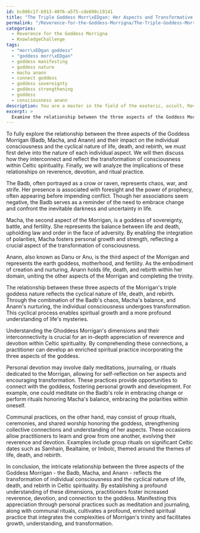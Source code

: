 ```yaml
---
id: bc086c1f-b913-40f6-a575-cde698c19141
title: "The Triple Goddess Morr\xEDgan: Her Aspects and Transformative Impact"
permalink: "/Reverence-for-the-Goddess-Morrigna/The-Triple-Goddess-Morr\xEDgan-Her-Aspects-and-Transformative-Impact/"
categories:
  - Reverence for the Goddess Morrigna
  - KnowledgeChallenge
tags:
  - "morr\xEDgan goddess"
  - "goddess morr\xEDgan"
  - goddess manifesting
  - goddess nature
  - macha anann
  - connect goddess
  - goddess sovereignty
  - goddess strengthening
  - goddess
  - consciousness anann
description: You are a master in the field of the esoteric, occult, Reverence for the Goddess Morrigna and Education. You are a writer of tests, challenges, books and deep knowledge on Reverence for the Goddess Morrigna for initiates and students to gain deep insights and understanding from. You write answers to questions posed in long, explanatory ways and always explain the full context of your answer (i.e., related concepts, formulas, examples, or history), as well as the step-by-step thinking process you take to answer the challenges. Be rigorous and thorough, and summarize the key themes, ideas, and conclusions at the end.
excerpt: >
  Examine the relationship between the three aspects of the Goddess Morrigna \u2013 the Badb, Macha, and Anann \u2013 as reflections of the transformation of individual consciousness and the cyclical nature of life, death, and rebirth in the realm of Celtic spirituality. How do these dimensions demand a more profound understanding of reverence and devotion, and how can a practitioner manifest this appreciation through both personal and communal rituals?
---
```

To fully explore the relationship between the three aspects of the Goddess Morrígan (Badb, Macha, and Anann) and their impact on the individual consciousness and the cyclical nature of life, death, and rebirth, we must first delve into the nature of each individual aspect. We will then discuss how they interconnect and reflect the transformation of consciousness within Celtic spirituality. Finally, we will analyze the implications of these relationships on reverence, devotion, and ritual practice.

The Badb, often portrayed as a crow or raven, represents chaos, war, and strife. Her presence is associated with foresight and the power of prophecy, often appearing before impending conflict. Though her associations seem negative, the Badb serves as a reminder of the need to embrace change and confront the inevitable darkness and uncertainty in life.

Macha, the second aspect of the Morrígan, is a goddess of sovereignty, battle, and fertility. She represents the balance between life and death, upholding law and order in the face of adversity. By enabling the integration of polarities, Macha fosters personal growth and strength, reflecting a crucial aspect of the transformation of consciousness.

Anann, also known as Danu or Anu, is the third aspect of the Morrígan and represents the earth goddess, motherhood, and fertility. As the embodiment of creation and nurturing, Anann holds life, death, and rebirth within her domain, uniting the other aspects of the Morrígan and completing the trinity.

The relationship between these three aspects of the Morrígan's triple goddess nature reflects the cyclical nature of life, death, and rebirth. Through the combination of the Badb's chaos, Macha's balance, and Anann's nurturing, the individual consciousness undergoes transformation. This cyclical process enables spiritual growth and a more profound understanding of life's mysteries.

Understanding the Ghoddess Morrígan's dimensions and their interconnectivity is crucial for an in-depth appreciation of reverence and devotion within Celtic spirituality. By comprehending these connections, a practitioner can develop an enriched spiritual practice incorporating the three aspects of the goddess.

Personal devotion may involve daily meditations, journaling, or rituals dedicated to the Morrígan, allowing for self-reflection on her aspects and encouraging transformation. These practices provide opportunities to connect with the goddess, fostering personal growth and development. For example, one could meditate on the Badb's role in embracing change or perform rituals honoring Macha's balance, embracing the polarities within oneself.

Communal practices, on the other hand, may consist of group rituals, ceremonies, and shared worship honoring the goddess, strengthening collective connections and understanding of her aspects. These occasions allow practitioners to learn and grow from one another, evolving their reverence and devotion. Examples include group rituals on significant Celtic dates such as Samhain, Bealtaine, or Imbolc, themed around the themes of life, death, and rebirth.

In conclusion, the intricate relationship between the three aspects of the Goddess Morrígan - the Badb, Macha, and Anann - reflects the transformation of individual consciousness and the cyclical nature of life, death, and rebirth in Celtic spirituality. By establishing a profound understanding of these dimensions, practitioners foster increased reverence, devotion, and connection to the goddess. Manifesting this appreciation through personal practices such as meditation and journaling, along with communal rituals, cultivates a profound, enriched spiritual practice that integrates the complexities of Morrígan's trinity and facilitates growth, understanding, and transformation.
